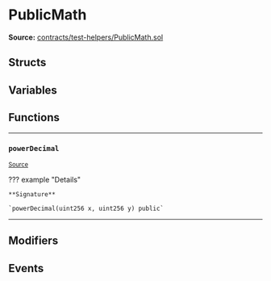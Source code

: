 # PublicMath

**Source:** [contracts/test-helpers/PublicMath.sol](https://github.com/Synthetixio/synthetix/tree/develop/contracts/test-helpers/PublicMath.sol)

## Structs

## Variables

## Functions

---

### `powerDecimal`
<sub>[Source](https://github.com/Synthetixio/synthetix/tree/develop/contracts/test-helpers/PublicMath.sol#L12)</sub>

??? example "Details"

    **Signature**

    `powerDecimal(uint256 x, uint256 y) public`

---

## Modifiers

## Events

